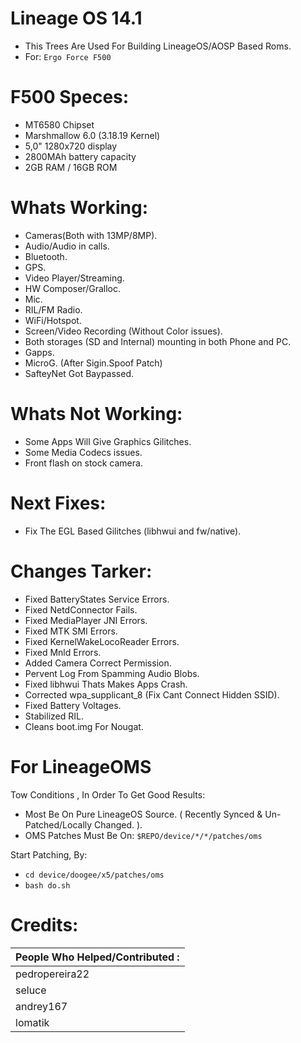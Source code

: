 Lineage OS 14.1
=================
- This Trees Are Used For Building LineageOS/AOSP Based Roms.
- For: `` Ergo Force F500 ``

# F500 Speces:
- MT6580 Chipset
- Marshmallow 6.0 (3.18.19 Kernel)
- 5,0" 1280x720 display
- 2800MAh battery capacity
- 2GB RAM / 16GB ROM

# Whats Working:
- Cameras(Both with 13MP/8MP).
- Audio/Audio in calls.
- Bluetooth.
- GPS.
- Video Player/Streaming.
- HW Composer/Gralloc.
- Mic.
- RIL/FM Radio.
- WiFi/Hotspot.
- Screen/Video Recording (Without Color issues).
- Both storages (SD and Internal) mounting in both Phone and PC.
- Gapps.
- MicroG. (After Sigin.Spoof Patch)
- SafteyNet Got Baypassed.

# Whats Not Working:
- Some Apps Will Give Graphics Gilitches.
- Some Media Codecs issues.
- Front flash on stock camera.

# Next Fixes:
- Fix The EGL Based Gilitches (libhwui and fw/native).

# Changes Tarker:
- Fixed BatteryStates Service Errors.
- Fixed NetdConnector Fails.
- Fixed MediaPlayer JNI Errors.
- Fixed MTK SMI Errors.
- Fixed KernelWakeLocoReader Errors.
- Fixed Mnld Errors.
- Added Camera Correct Permission.
- Pervent Log From Spamming Audio Blobs.
- Fixed libhwui Thats Makes Apps Crash.
- Corrected wpa_supplicant_8 (Fix Cant Connect Hidden SSID).
- Fixed Battery Voltages.
- Stabilized RIL.
- Cleans boot.img For Nougat.

# For LineageOMS
Tow Conditions , In Order To Get Good Results:
- Most Be On Pure LineageOS Source. ( Recently Synced & Un-Patched/Locally Changed. ).
- OMS Patches Must Be On: `` $REPO/device/*/*/patches/oms ``

Start Patching, By:
- `` cd device/doogee/x5/patches/oms ``
- `` bash do.sh ``

# Credits:
| People Who Helped/Contributed : |
| :-------       |
| pedropereira22 |
| seluce         |
| andrey167      |
| lomatik        |
